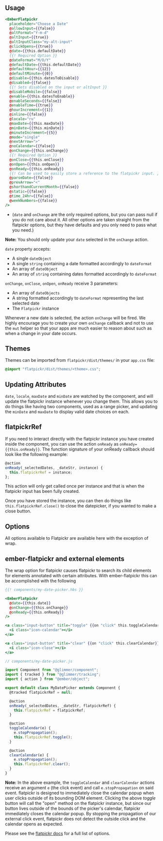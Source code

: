 ## Usage

```handlebars
<EmberFlatpickr
  placeholder="Choose a Date"
  @allowInput={{false}}
  @altFormat="Y-m-d"
  @altInput={{true}}
  @altInputClass="my-alt-input"
  @clickOpens={{true}}
  @date={{this.defaultDate}}
  {{! Required Option }}
  @dateFormat="M/D/Y"
  @defaultDate={{this.defaultDate}}
  @defaultHour={{12}}
  @defaultMinute={{0}}
  @disable={{this.datesToDisable}}
  @disabled={{false}}
  {{! Sets disabled on the input or altInput }}
  @disableMobile={{false}}
  @enable={{this.datesToEnable}}
  @enableSeconds={{false}}
  @enableTime={{true}}
  @hourIncrement={{1}}
  @inline={{false}}
  @locale="ru"
  @maxDate={{this.maxDate}}
  @minDate={{this.minDate}}
  @minuteIncrement={{5}}
  @mode="single"
  @nextArrow=">"
  @noCalendar={{false}}
  @onChange={{this.onChange}}
  {{! Required Option }}
  @onClose={{this.onClose}}
  @onOpen={{this.onOpen}}
  @onReady={{this.onReady}}
  {{! Can be used to easily store a reference to the flatpickr input. }}
  @parseDate={{false}}
  @prevArrow="<"
  @shorthandCurrentMonth={{false}}
  @static={{false}}
  @time_24hr={{false}}
  @weekNumbers={{false}}
/>
```

- (`date` and `onChange` are the only required options, but you can pass null if you do not care about it. All other options are taken straight from the flatpickr options, but they have defaults and you only need to pass what you need.)

**Note:** You should only update your `date` selected in the `onChange` action.

`date` property accepts:

- A single `dateObject`
- A single `string` containing a date formatted accordingly to `dateFormat`
- An array of `dateObject`
- An array of `string` containing dates formatted accordingly to `dateFormat`

`onChange`, `onClose`, `onOpen`, `onReady` receive 3 parameters:

- An array of `dateObjects`
- A string formatted accordingly to `dateFormat` representing the last selected date
- The `Flatpickr` instance

Whenever a new date is selected, the action `onChange` will be fired. We highly encourage you to create your own `onChange` callback and not to use the `mut` helper so that your apps are much easier to reason about such as when a change in your date occurs.

## Themes

Themes can be imported from `flatpickr/dist/themes/` in your `app.css` file:

```css
@import "flatpickr/dist/themes/<theme>.css";
```

## Updating Attributes

`date`, `locale`, `maxDate` and `minDate` are watched by the component, and will update the flatpickr instance whenever you change them. This allows you to do things like having two components, used as a range picker, and updating the `minDate` and `maxDate` to display valid date choices on each.

## flatpickrRef

If you need to interact directly with the flatpickr instance you have created inside the component, you can use the action `onReady` as `onReady={{this.onReady}}`. The function signature of your onReady callback should look like the following example:

```javascript
@action
onReady(_selectedDates, _dateStr, instance) {
  this.flatpickrRef = instance;
};
```

This action will only get called once per instance and that is when the flatpickr input has been fully created.

Once you have stored the instance, you can then do things like `this.flatpickrRef.close()` to close the datepicker, if you wanted to make a close button.

## Options

All options available to Flatpickr are available here with the exception of wrap.

## ember-flatpickr and external elements

The wrap option for flatpickr causes flatpickr to search its child elements for elements annotated with certain attributes. With ember-flatpickr this can be accomplished with the following

```handlebars
{{! components/my-date-picker.hbs }}

<EmberFlatpickr
  @date={{this.date}}
  @onChange={{this.onChange}}
  @onReady={{this.onReady}}
/>

<a class="input-button" title="toggle" {{on "click" this.toggleCalendar}}>
  <i class="icon-calendar"></i>
</a>

<a class="input-button" title="clear" {{on "click" this.clearCalendar}}>
  <i class="icon-close"></i>
</a>
```

```javascript
// components/my-date-picker.js

import Component from "@glimmer/component";
import { tracked } from "@glimmer/tracking";
import { action } from "@ember/object";

export default class MyDatePicker extends Component {
  @tracked flatpickrRef = null;

  @action
  onReady(_selectedDates, _dateStr, flatpickrRef) {
    this.flatpickrRef = flatpickrRef;
  }

  @action
  toggleCalendar(e) {
    e.stopPropagation();
    this.flatpickrRef.toggle();
  }

  @action
  clearCalendar(e) {
    e.stopPropagation();
    this.flatpickrRef.clear();
  }
}
```

**Note:** In the above example, the `toggleCalendar` and `clearCalendar` actions
receive an argument `e` (the click event) and call `e.stopPropagation` on said event. flatpickr
is designed to immediately close the calendar popup when user clicks outside of its bounding DOM element. Clicking the above _toggle_ button will call the "open" method on the flatpickr instance, but since our button lives outside of the bounds of the picker's calendar, flatpickr immediately closes the calendar popup. By stopping the propagation of our external click event, flatpickr does not detect the outside click and the calendar opens as expected.

Please see the [flatpickr docs](https://chmln.github.io/flatpickr/) for a full list of options.
